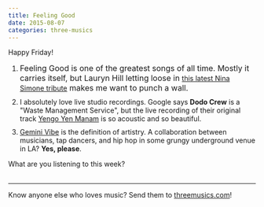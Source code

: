 ```yaml
---
title: Feeling Good
date: 2015-08-07
categories: three-musics
---
```


Happy Friday!

<ol>
	<li style="margin-bottom:10px">
<span style="font-size: 16px;">Feeling Good is one of the greatest songs of all time. Mostly it carries itself, but Lauryn Hill letting loose in </span><a href="http://www.rollingstone.com/music/news/watch-lauryn-hills-show-stopping-feeling-good-on-tonight-show-20150731">this latest Nina Simone tribute</a><span style="font-size: 16px;"> makes me want to punch a wall.</span>
</li>
	<li style="margin-bottom:10px">I absolutely love live studio recordings. Google says <strong>Dodo Crew</strong> is a "Waste Management Service", but the live recording of their original track <a href="https://www.youtube.com/watch?v=Nn5gTkQpDn8">Yengo Yen Manam</a> is so acoustic and so beautiful.</li>
	<li style="margin-bottom:10px">
<a href="https://www.youtube.com/watch?v=Zt251NpJk7I">Gemini Vibe</a> is the definition of artistry. A collaboration between musicians, tap dancers, and hip hop in some grungy underground venue in LA? <strong>Yes, please</strong>.</li>
</ol>
What are you listening to this week?<br>
 
<hr> Know anyone else who loves music? Send them to <a href="http://threemusics.com">threemusics.com</a>!
